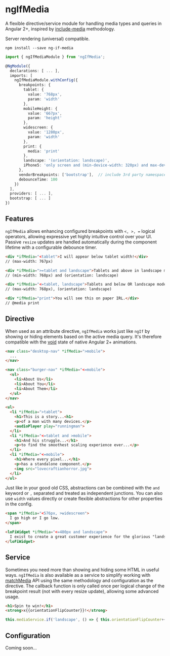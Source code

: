 # ngIfMedia

A flexible directive/service module for handling media types and queries in Angular 2+, inspired by [include-media](https://include-media.com/) methodology.  
  
Server rendering (universal) compatible.

`npm install --save ng-if-media`

```ts
import { ngIfMediaModule } from 'ngIfMedia';

@NgModule({
  declarations: [ ... ],
  imports: [
    ngIfMediaModule.withConfig({
      breakpoints: {
        tablet: {
          value: '768px',
          param: 'width'
        },
        mobileHeight: {
          value: '667px',
          param: 'height'
        },
        widescreen: {
          value: '1280px',
          param: 'width'
        },
        print: {
          media: 'print'
        },
        landscape: '(orientation: landscape)',
        iPhone5: 'only screen and (min-device-width: 320px) and max-device-width: 568px) and (-webkit-min-device-pixel-ratio: 2)'
      },
      vendorBreakpoints: ['bootstrap'],  // include 3rd party namespace
      debounceTime: 100
    })
  ],
  providers: [ ... ],
  bootstrap: [ ... ]
})
```

## Features

`ngIfMedia` allows enhancing configured breakpoints with `<, >, =` logical operators, allowing expressive yet highly intuitive control over your UI. Passive `resize` updates are handled automatically during the component lifetime with a configurable debounce timer.

```html
<div *ifMedia="<tablet">I will appear below tablet width!</div>
// (max-width: 767px)

<div *ifMedia=">=tablet and landscape">Tablets and above in landscape mode!</div>
// (min-width: 768px) and (orientation: landscape)

<div *ifMedia="<=tablet, landscape">Tablets and below OR landscape mode!</div>
// (max-width: 768px), (orientation: landscape)

<div *ifMedia="print">You will see this on paper IRL.</div>
// @media print
```

## Directive

When used as an attribute directive, `ngIfMedia` works just like `ngIf` by showing or hiding elements based on the active media query. It's therefore compatible with the [void](https://angular.io/guide/animations#the-void-state) state of native Angular 2+ animations.

```html
<nav class="desktop-nav" *ifMedia=">mobile">
  ...
</nav>

<nav class="burger-nav" *ifMedia="<=mobile">
  <ul>
    <li>About Us</li>
    <li>About You</li>
    <li>About Them</li>
  </ul>
</nav>
```

```html
<ul>
  <li *ifMedia=">tablet">
    <h1>This is a story...<h1>
    <p>of a man with many devices.</p>
    <audioPlayer play="runningman">
  </li>
  <li *ifMedia="<=tablet and >mobile">
    <h1>And his struggle...</h1>
    <p>to find the smoothest scaling experience ever...</p>
  </li>
  <li *ifMedia="<=mobile">
    <h1>Where every pixel...</h1>
    <p>has a standalone component.</p>
    <img src="lovecraftianhorror.jpg">
  </li>
</ul>
```

Just like in your good old CSS, abstractions can be combined with the `and` keyword or `,` separated and treated as independent junctions. You can also use `width` values directly or create flexible abstractions for other properties in the config.

```html
<span *ifMedia="<576px, >widescreen">
  I go high or I go low.
</span>

<loFiWidget *ifMedia="<=480px and landscape">
  I exist to create a great customer experience for the glorious "landscape" of budget phone users!
</loFiWidget>
```

## Service

Sometimes you need more than showing and hiding some HTML in useful ways. `ngIfMedia` is also available as a service to simplify working with [matchMedia](https://developer.mozilla.org/en-US/docs/Web/API/Window/matchMedia) API using the same methodology and configuration as the directive. The callback function is only called once per logical change of the breakpoint result (not with every resize update), allowing some advanced usage.

```html
<h1>Spin to win!</h1>
<strong>x{{orientationFlipCounter}}!</strong>
```

```ts
this.mediaService.if('landscape', () => { this.orientationFlipCounter++; });
```

## Configuration

Coming soon...
